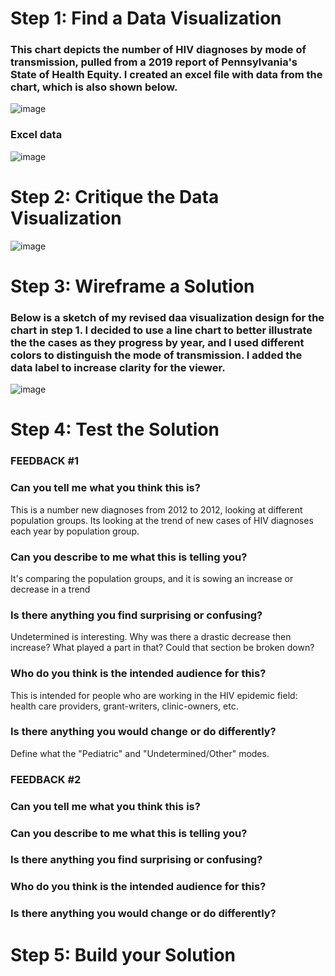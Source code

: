 # Step 1: Find a Data Visualization
### This chart depicts the number of HIV diagnoses by mode of transmission, pulled from a 2019 report of Pennsylvania's State of Health Equity. I created an excel file with data from the chart, which is also shown below.
![image](https://user-images.githubusercontent.com/89934021/133898282-5b4a5037-1de7-4203-b181-20185e3b31e5.png)
### Excel data
![image](https://user-images.githubusercontent.com/89934021/133898391-1f400587-42f6-42b4-83a2-df50233b4092.png)

# Step 2: Critique the Data Visualization
![image](https://user-images.githubusercontent.com/89934021/133914564-83bb8fbe-d258-438d-b867-cffceba01806.png)

# Step 3: Wireframe a Solution
### Below is a sketch of my revised daa visualization design for the chart in step 1. I decided to use a line chart to better illustrate the the cases as they progress by year, and I used different colors to distinguish the mode of transmission. I added the data label to increase clarity for the viewer.
![image](https://user-images.githubusercontent.com/89934021/133899379-a7e32172-856a-4fef-a413-9518d630a0fe.png)

# Step 4: Test the Solution
### FEEDBACK #1
### Can you tell me what you think this is?
This is a number new diagnoses from 2012 to 2012, looking at different population groups. Its looking at the trend of new cases of HIV diagnoses each year by population group.
### Can you describe to me what this is telling you?
It's comparing the population groups, and it is sowing an increase or decrease in a trend
### Is there anything you find surprising or confusing?
Undetermined is interesting. Why was there a drastic decrease then increase? What played a part in that? Could that section be broken down?
### Who do you think is the intended audience for this?
This is intended for people who are working in the HIV epidemic field: health care providers, grant-writers, clinic-owners, etc.
### Is there anything you would change or do differently?
Define what the "Pediatric" and "Undetermined/Other" modes.
 
### FEEDBACK #2
### Can you tell me what you think this is?
### Can you describe to me what this is telling you?
### Is there anything you find surprising or confusing?
### Who do you think is the intended audience for this?
### Is there anything you would change or do differently?
# Step 5: Build your Solution

